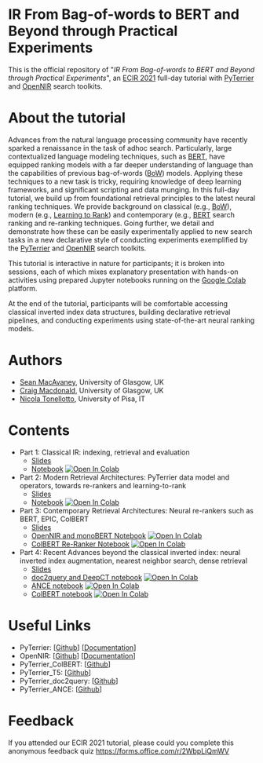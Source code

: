 # IR From Bag-of-words to BERT and Beyond through Practical Experiments

This is the official repository of "*IR From Bag-of-words to BERT and Beyond through Practical Experiments*", an [ECIR 2021](https://www.ecir2021.eu) full-day tutorial with [PyTerrier](https://github.com/terrier-org/pyterrier) and [OpenNIR](https://opennir.net) search toolkits.

# About the tutorial

Advances from the natural language processing community have recently sparked a renaissance in the task of adhoc search. Particularly, large contextualized language modeling techniques, such as [BERT](https://en.wikipedia.org/wiki/BERT_(language_model)), have equipped ranking models with a far deeper understanding of language than the capabilities of previous bag-of-words ([BoW](https://en.wikipedia.org/wiki/Bag-of-words_model)) models. Applying these techniques to a new task is tricky, requiring knowledge of deep learning frameworks, and significant scripting and data munging. In this full-day tutorial, we build up from foundational retrieval principles to the latest neural ranking techniques. We provide background on classical (e.g., [BoW](https://en.wikipedia.org/wiki/Bag-of-words_model)), modern (e.g., [Learning to Rank](https://en.wikipedia.org/wiki/Learning_to_rank)) and contemporary (e.g., [BERT](https://en.wikipedia.org/wiki/BERT_(language_model)) search ranking and re-ranking techniques. Going further, we detail and demonstrate how these can be easily experimentally applied to new search tasks in a new declarative style of conducting experiments exemplified by the [PyTerrier](https://github.com/terrier-org/pyterrier) and [OpenNIR](https://opennir.net) search toolkits.

This tutorial is interactive in nature for participants; it is broken into sessions, each of which mixes explanatory presentation with hands-on activities using prepared Jupyter notebooks running on the [Google Colab](https://colab.research.google.com/) platform.

At the end of the tutorial, participants will be comfortable accessing classical inverted index data structures, building declarative retrieval pipelines, and conducting experiments using state-of-the-art neural ranking models.

# Authors

* [Sean MacAvaney](https://macavaney.us), University of Glasgow, UK
* [Craig Macdonald](http://www.dcs.gla.ac.uk/~craigm/), University of Glasgow, UK
* [Nicola Tonellotto](http://tonellotto.github.io), University of Pisa, IT

# Contents

* Part 1: Classical IR: indexing, retrieval and evaluation 
  - [Slides](slides/part1.pdf)
  - [Notebook](notebooks/notebook1.ipynb) [![Open In Colab](https://colab.research.google.com/assets/colab-badge.svg)](https://colab.research.google.com/github/terrier-org/ecir2021tutorial/blob/main/notebooks/notebook1.ipynb)
* Part 2: Modern Retrieval Architectures: PyTerrier data model and operators, towards re-rankers and learning-to-rank
  - [Slides](slides/part2.pdf)
  - [Notebook](notebooks/notebook2.ipynb) [![Open In Colab](https://colab.research.google.com/assets/colab-badge.svg)](https://colab.research.google.com/github/terrier-org/ecir2021tutorial/blob/main/notebooks/notebook2.ipynb)
* Part 3: Contemporary Retrieval Architectures: Neural re-rankers such as BERT, EPIC, ColBERT
  - [Slides](slides/part3.pdf)
  - [OpenNIR and monoBERT Notebook](notebooks/notebook3.1.ipynb) [![Open In Colab](https://colab.research.google.com/assets/colab-badge.svg)](https://colab.research.google.com/github/terrier-org/ecir2021tutorial/blob/main/notebooks/notebook3.1.ipynb)
  - [ColBERT Re-Ranker Notebook](notebooks/notebook3.2.ipynb) [![Open In Colab](https://colab.research.google.com/assets/colab-badge.svg)](https://colab.research.google.com/github/terrier-org/ecir2021tutorial/blob/main/notebooks/notebook3.2.ipynb)
* Part 4: Recent Advances beyond the classical inverted index: neural inverted index augmentation, nearest neighbor search, dense retrieval
  - [Slides](slides/part4.pdf)
  - [doc2query and DeepCT notebook](notebooks/notebook4.1.ipynb) [![Open In Colab](https://colab.research.google.com/assets/colab-badge.svg)](https://colab.research.google.com/github/terrier-org/ecir2021tutorial/blob/main/notebooks/notebook4.1.ipynb)
  - [ANCE notebook](notebooks/notebook4.3.ipynb) [![Open In Colab](https://colab.research.google.com/assets/colab-badge.svg)](https://colab.research.google.com/github/terrier-org/ecir2021tutorial/blob/main/notebooks/notebook4.2.ipynb)
  - [ColBERT notebook](notebooks/notebook4.3.ipynb) [![Open In Colab](https://colab.research.google.com/assets/colab-badge.svg)](https://colab.research.google.com/github/terrier-org/ecir2021tutorial/blob/main/notebooks/notebook4.3.ipynb)

# Useful Links

 - PyTerrier: [[Github](https://github.com/terrier-org/pyterrier)] [[Documentation](https://pyterrier.readthedocs.io/en/latest/)]
 - OpenNIR: [[Github](https://github.com/Georgetown-IR-Lab/OpenNIR)] [[Documentation](https://opennir.net/)]
 - PyTerrier_ColBERT: [[Github](https://github.com/terrierteam/pyterrier_colbert)]
 - PyTerrier_T5: [[Github](https://github.com/terrierteam/pyterrier_t5)]
 - PyTerrier_doc2query: [[Github](https://github.com/terrierteam/pyterrier_doc2query)]
 - PyTerrier_ANCE: [[Github](https://github.com/terrierteam/pyterrier_ance)]

# Feedback

If you attended our ECIR 2021 tutorial, please could you complete this anonymous feedback quiz https://forms.office.com/r/2WbpLiQmWV
